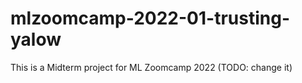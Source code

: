 # mlzoomcamp-2022-01-trusting-yalow
This is a Midterm project for ML Zoomcamp 2022 (TODO: change it)
